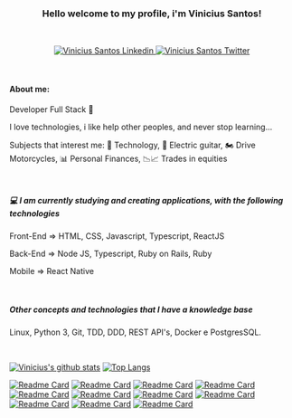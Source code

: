 <h3 align="center">Hello welcome to my profile, i'm Vinicius Santos!</h3>

<br>

<p align="center">
  <a href="https://www.linkedin.com/in/vinicius-s-santos/">
    <img src="https://img.shields.io/badge/linkedin-%230077B5.svg?&style=for-the-badge&logo=linkedin&logoColor=white" alt="Vinicius Santos Linkedin" />
  </a>

  <a href="https://twitter.com/v_silva_santos">
    <img src="https://img.shields.io/badge/twitter-%230077B5.svg?&style=for-the-badge&logo=twitter" alt="Vinicius Santos Twitter" />
  </a>
<p/>

<br>

<h4> About me: </h4> 
<p> Developer Full Stack 🚀</p> 
<p>I love technologies, i like help other peoples, and never stop learning... <p/>
<p>Subjects that interest me: 🤖 Technology, 🎸 Electric guitar, 🏍️ Drive Motorcycles, 📊 Personal Finances, 📉📈 Trades in equities <p/>

</br>

<h5> 💻 I am currently studying and creating applications, with the following technologies</h5>
<p>Front-End => HTML, CSS, Javascript, Typescript, ReactJS</p>
<p>Back-End => Node JS, Typescript, Ruby on Rails, Ruby</p>
<p>Mobile => React Native</p>

</br>

<h5>Other concepts and technologies that I have a knowledge base</h5>
<p>Linux, Python 3, Git, TDD, DDD, REST API's, Docker e PostgresSQL.</p>
</br>

[![Vinicius's github stats](https://github-readme-stats.vercel.app/api?username=vinicius-vph&show_icons=true&theme=dark )](https://github.com/vinicius-vph/github-readme-stats)
[![Top Langs](https://github-readme-stats.vercel.app/api/top-langs/?username=vinicius-vph&layout=compact&theme=dark)](https://github.com/vinicius-vph/github-readme-stats)

[![Readme Card](https://github-readme-stats.vercel.app/api/pin/?username=vinicius-vph&show_icons=true&theme=vision-friendly-dark&repo=gobarber-frontend)](https://github.com/vinicius-vph/gobarber-frontend)
[![Readme Card](https://github-readme-stats.vercel.app/api/pin/?username=vinicius-vph&show_icons=true&theme=vision-friendly-dark&repo=gobarber-backend)](https://github.com/vinicius-vph/gobarber-backend)
[![Readme Card](https://github-readme-stats.vercel.app/api/pin/?username=vinicius-vph&show_icons=true&theme=vision-friendly-dark&repo=gobarber-mobile)](https://github.com/vinicius-vph/gobarber-mobile)
[![Readme Card](https://github-readme-stats.vercel.app/api/pin/?username=vinicius-vph&show_icons=true&theme=midnight-purple&repo=nlw-2)](https://github.com/vinicius-vph/nlw-2)
[![Readme Card](https://github-readme-stats.vercel.app/api/pin/?username=vinicius-vph&show_icons=true&theme=midnight-purple&repo=nlw-3)](https://github.com/vinicius-vph/nlw-3)
[![Readme Card](https://github-readme-stats.vercel.app/api/pin/?username=vinicius-vph&show_icons=true&theme=jolly&repo=go-marketplace)](https://github.com/vinicius-vph/go-marketplace)
[![Readme Card](https://github-readme-stats.vercel.app/api/pin/?username=vinicius-vph&show_icons=true&theme=graywhite&repo=github-explorer)](https://github.com/vinicius-vph/github-explorer)
[![Readme Card](https://github-readme-stats.vercel.app/api/pin/?username=vinicius-vph&show_icons=true&theme=radical&repo=wallet-app-front-end)](https://github.com/vinicius-vph/wallet-app-front-end)
[![Readme Card](https://github-readme-stats.vercel.app/api/pin/?username=vinicius-vph&show_icons=true&theme=radical&repo=wallet-app-back-end)](https://github.com/vinicius-vph/wallet-app-back-end)
[![Readme Card](https://github-readme-stats.vercel.app/api/pin/?username=vinicius-vph&show_icons=true&theme=maroongold&repo=go-restaurant-web)](https://github.com/vinicius-vph/go-restaurant-web)
[![Readme Card](https://github-readme-stats.vercel.app/api/pin/?username=vinicius-vph&show_icons=true&theme=maroongold&repo=go-restaurant-mobile)](https://github.com/vinicius-vph/go-restaurant-mobile)

